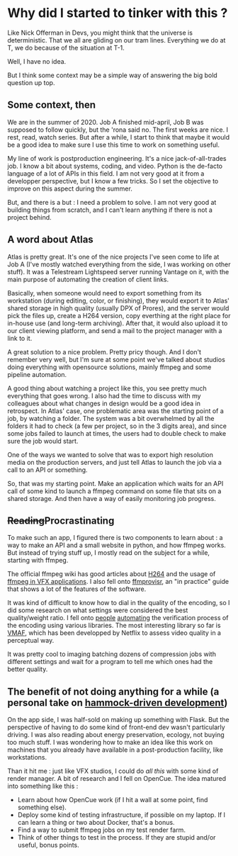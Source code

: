 # Why did I started to tinker with this ?

Like Nick Offerman in Devs, you might think that the universe is deterministic. That we all are gliding on our tram lines. Everything we do at T, we do because of the situation at T-1.

Well, I have no idea.

But I think some context may be a simple way of answering the big bold question up top.

## Some context, then

We are in the summer of 2020. Job A finished mid-april, Job B was supposed to follow quickly, but the 'rona said no.
The first weeks are nice. I rest, read, watch series. But after a while, I start to think that maybe it would be a good idea to make sure I use this time to work on something useful.

My line of work is postproduction engineering. It's a nice jack-of-all-trades job. I know a bit about systems, coding, and video. Python is the de-facto language of a lot of APIs in this field. I am not very good at it from a developper perspective, but I know a few tricks. So I set the objective to improve on this aspect during the summer.

But, and there is a but : I need a problem to solve. I am not very good at building things from scratch, and I can't learn anything if there is not a project behind.

## A word about Atlas

Atlas is pretty great. It's one of the nice projects I've seen come to life at Job A (I've mostly watched everything from the side, I was working on other stuff). It was a Telestream Lightspeed server running Vantage on it, with the main purpose of automating the creation of client links.

Basically, when someone would need to export something from its workstation (during editing, color, or finishing), they would export it to Atlas' shared storage in high quality (usually DPX of Prores), and the server would pick the files up, create a H264 version, copy everthing at the right place for in-house use (and long-term archiving). After that, it would also upload it to our client viewing platform, and send a mail to the project manager with a link to it.

A great solution to a nice problem. Pretty pricy though. And I don't remember very well, but I'm sure at some point we've talked about studios doing everything with opensource solutions, mainly ffmpeg and some pipeline automation.

A good thing about watching a project like this, you see pretty much everything that goes wrong. I also had the time to discuss with my colleagues about what changes in design would be a good idea in retrospect. 
In Atlas' case, one problematic area was the starting point of a job, by watching a folder. The system was a bit overwhelmed by all the folders it had to check (a few per project, so in the 3 digits area), and since some jobs failed to launch at times, the users had to double check to make sure the job would start.

One of the ways we wanted to solve that was to export high resolution media on the production servers, and just tell Atlas to launch the job via a call to an API or something.

So, that was my starting point. Make an application which waits for an API call of some kind to launch a ffmpeg command on some file that sits on a shared storage. And then have a way of easily monitoring job progress.

## ~~Reading~~Procrastinating

To make such an app, I figured there is two components to learn about : a way to make an API and a small website in python, and how ffmpeg works. But instead of trying stuff up, I mostly read on the subject for a while, starting with ffmpeg.

The official ffmpeg wiki has good articles about [H264](https://trac.ffmpeg.org/wiki/Encode/H.264) and the usage of [ffmpeg in VFX applications](https://trac.ffmpeg.org/wiki/Encode/VFX). I also fell onto [ffmprovisr](https://amiaopensource.github.io/ffmprovisr), an "in practice" guide that shows a lot of the features of the software.

It was kind of difficult to know how to dial in the quality of the encoding, so I did some research on what settings were considered the best quality/weight ratio. I fell onto [people](https://eposvox.com/post/x264-is-not-worth-it--a-bad-benchmark--gn-follow-up-image-quality-analysis) [automating](https://streamquality.report/docs/report.html) the verification process of the encoding using various libraries. The most interesting library so far is [VMAF](https://github.com/Netflix/vmaf), which has been developped by Netflix to assess video quality in a perceptual way.

It was pretty cool to imaging batching dozens of compression jobs with different settings and wait for a program to tell me which ones had the better quality.

## The benefit of not doing anything for a while (a personal take on [hammock-driven development](https://www.youtube.com/watch?v=f84n5oFoZBc))

On the app side, I was half-sold on making up something with Flask. But the perspective of having to do some kind of front-end dev wasn't particularly driving. I was also reading about energy preservation, ecology, not buying too much stuff. I was wondering how to make an idea like this work on machines that you already have available in a post-production facility, like workstations.

Than it hit me : just like VFX studios, I could do _all this_ with some kind of render manager. A bit of research and I fell on OpenCue. The idea matured into something like this :

- Learn about how OpenCue work (if I hit a wall at some point, find something else).
- Deploy some kind of testing infrastructure, if possible on my laptop. If I can learn a thing or two about Docker, that's a bonus.
- Find a way to submit ffmpeg jobs on my test render farm.
- Think of other things to test in the process. If they are stupid and/or useful, bonus points.
